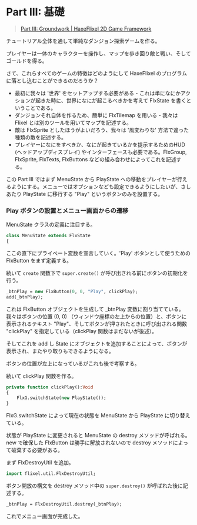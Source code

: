 # Part III: 基礎

> [Part III: Groundwork | HaxeFlixel 2D Game Framework](http://haxeflixel.com/documentation/part-iii-groundwork/)

チュートリアル全体を通して単純なダンジョン探索ゲームを作る。

プレイヤーは一体のキャラクターを操作し、マップを歩き回り敵と戦い、そしてゴールドを得る。

さて、これらすべてのゲームの特徴はどのようにして HaxeFlixel のプログラムに落とし込むことができるのだろうか？

* 最初に我々は '世界' をセットアップする必要がある - これは単になにかアクションが起きた時に、世界になにが起こるべきかを考えて FlxState を書くということである。
* ダンジョンそれ自体を作るため、簡単に FlxTilemap を用いる - 我々は Flixel とは別のツールを用いてマップを記述する。
* 敵は FlxSprite としたほうがよいだろう、我々は '風変わりな' 方法で違った種類の敵を記述する。
* プレイヤーになにをすべきか、なにが起きているかを提示するためのHUD (ヘッドアップディスプレイ) やインターフェースも必要である。FlxGroup, FlxSprite, FlxTexts, FlxButtons などの組み合わせによってこれを記述する。

この Part III ではまず MenuState から PlayState への移動をプレイヤーが行えるようにする。メニューではオプションなども設定できるようにしたいが、さしあたり PlayState に移行する "Play" というボタンのみを設置する。

### Play ボタンの設置とメニュー画面からの遷移

MenuState クラスの定義に注目する。

```haxe
class MenuState extends FlxState
{
```

ここの直下にプライベート変数を宣言していく。'Play' ボタンとして使うための FlxButton をまず定義する。

続いて `create` 関数下で `super.create()` が呼び出される前にボタンの初期化を行う。

```haxe
_btnPlay = new FlxButton(0, 0, "Play", clickPlay);
add(_btnPlay);
```

これは FlxButton オブジェクトを生成して _btnPlay 変数に割り当てている。我々はボタンの位置 (0, 0) （ウィンドウ座標の左上からの位置）と、ボタンに表示されるテキスト "Play"、そしてボタンが押されたときに呼び出される関数 "clickPlay" を指定している（clickPlay 関数はまだないが後述）。

そしてこれを add し State にオブジェクトを追加することによって、ボタンが表示され、またやり取りもできるようになる。

ボタンの位置が左上になっているがこれも後で考察する。

続いて clickPlay 関数を作る。

```haxe
private function clickPlay():Void
{
    FlxG.switchState(new PlayState());
}
```

FlxG.switchState によって現在の状態を MenuState から PlayState に切り替えている。

状態が PlayState に変更されると MenuState の destroy メソッドが呼ばれる。new で確保した FlxButton は勝手に解放されないので destroy メソッドによって破棄する必要がある。

まず FlxDestroyUtil を追加。

```haxe
import flixel.util.FlxDestroyUtil;
```

ボタン開放の構文を destroy メソッド中の `super.destroy()` が呼ばれた後に記述する。

```haxe
_btnPlay = FlxDestroyUtil.destroy(_btnPlay);
```

これでメニュー画面が完成した。

### 
